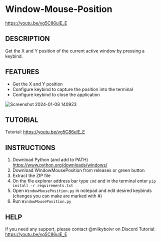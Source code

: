 # Window-Mouse-Position
https://youtu.be/vg5C86ulE_E
## **DESCRIPTION**

Get the X and Y position of the current active window by pressing a keybind. 

## **FEATURES**

* Get the X and Y position
* Configure keybind to capture the position into the terminal
* Configure keybind to close the application

![Screenshot 2024-01-08 140923](https://github.com/MilkyBoiVR/Window-Mouse-Position/assets/111146381/c005b2a0-727b-465f-9d53-c3af4afbba3e)

## **TUTORIAL**

Tutorial: https://youtu.be/vg5C86ulE_E
 
## **INSTRUCTIONS**

1. Download Python (and add to PATH) https://www.python.org/downloads/windows/
2. Download WindowMousePosition from releases or green button
3. Extract the ZIP file
4. On the file explorer address bar type ```cmd``` and in the terminal enter ```pip install -r requirements.txt```
5. Open ```WindowMousePosition.py``` in notepad and edit desired keybinds (changes you can make are marked with #)
6. Run ```WindowMousePosition.py```

## **HELP**

If you need any support, please contact @milkyboivr on Discord
Tutorial: https://youtu.be/vg5C86ulE_E
